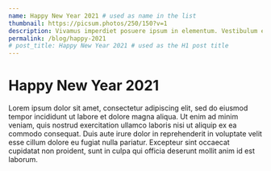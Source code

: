 ```yaml
---
name: Happy New Year 2021 # used as name in the list
thumbnail: https://picsum.photos/250/150?v=1
description: Vivamus imperdiet posuere ipsum in elementum. Vestibulum elementum tempor proin.
permalink: /blog/happy-2021
# post_title: Happy New Year 2021 # used as the H1 post title
---
```


# Happy New Year 2021

Lorem ipsum dolor sit amet, consectetur adipiscing elit, sed do eiusmod tempor incididunt ut labore et dolore magna aliqua. Ut enim ad minim veniam, quis nostrud exercitation ullamco laboris nisi ut aliquip ex ea commodo consequat. Duis aute irure dolor in reprehenderit in voluptate velit esse cillum dolore eu fugiat nulla pariatur. Excepteur sint occaecat cupidatat non proident, sunt in culpa qui officia deserunt mollit anim id est laborum.